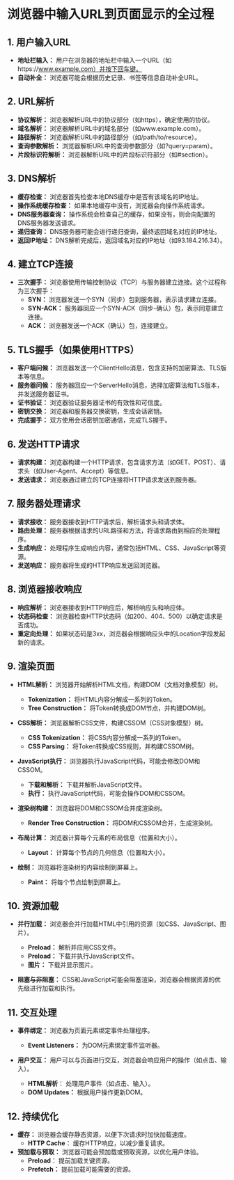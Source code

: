 # 浏览器中输入URL到页面显示的全过程

## 1. 用户输入URL

- **地址栏输入：** 用户在浏览器的地址栏中输入一个URL（如https://www.example.com）并按下回车键。
- **自动补全：** 浏览器可能会根据历史记录、书签等信息自动补全URL。

## 2. URL解析

- **协议解析：** 浏览器解析URL中的协议部分（如https），确定使用的协议。
- **域名解析：** 浏览器解析URL中的域名部分（如www.example.com）。
- **路径解析：** 浏览器解析URL中的路径部分（如/path/to/resource）。
- **查询参数解析：** 浏览器解析URL中的查询参数部分（如?query=param）。
- **片段标识符解析：** 浏览器解析URL中的片段标识符部分（如#section）。

## 3. DNS解析

- **缓存检查：** 浏览器首先检查本地DNS缓存中是否有该域名的IP地址。
- **操作系统缓存检查：** 如果本地缓存中没有，浏览器会向操作系统请求。
- **DNS服务器查询：** 操作系统会检查自己的缓存，如果没有，则会向配置的DNS服务器发送请求。
- **递归查询：** DNS服务器可能会进行递归查询，最终返回域名对应的IP地址。
- **返回IP地址：** DNS解析完成后，返回域名对应的IP地址（如93.184.216.34）。

## 4. 建立TCP连接

- **三次握手：** 浏览器使用传输控制协议（TCP）与服务器建立连接。这个过程称为三次握手：
  - **SYN：** 浏览器发送一个SYN（同步）包到服务器，表示请求建立连接。
  - **SYN-ACK：** 服务器回应一个SYN-ACK（同步-确认）包，表示同意建立连接。
  - **ACK：** 浏览器发送一个ACK（确认）包，连接建立。

## 5. TLS握手（如果使用HTTPS）

- **客户端问候：** 浏览器发送一个ClientHello消息，包含支持的加密算法、TLS版本等信息。
- **服务器问候：** 服务器回应一个ServerHello消息，选择加密算法和TLS版本，并发送服务器证书。
- **证书验证：** 浏览器验证服务器证书的有效性和可信度。
- **密钥交换：** 浏览器和服务器交换密钥，生成会话密钥。
- **完成握手：** 双方使用会话密钥加密通信，完成TLS握手。

## 6. 发送HTTP请求

- **请求构建：** 浏览器构建一个HTTP请求，包含请求方法（如GET、POST）、请求头（如User-Agent、Accept）等信息。
- **发送请求：** 浏览器通过建立的TCP连接将HTTP请求发送到服务器。

## 7. 服务器处理请求

- **请求接收：** 服务器接收到HTTP请求后，解析请求头和请求体。
- **路由处理：** 服务器根据请求的URL路径和方法，将请求路由到相应的处理程序。
- **生成响应：** 处理程序生成响应内容，通常包括HTML、CSS、JavaScript等资源。
- **发送响应：** 服务器将生成的HTTP响应发送回浏览器。

## 8. 浏览器接收响应

- **响应解析：** 浏览器接收到HTTP响应后，解析响应头和响应体。
- **状态码检查：** 浏览器检查HTTP状态码（如200、404、500）以确定请求是否成功。
- **重定向处理：** 如果状态码是3xx，浏览器会根据响应头中的Location字段发起新的请求。

## 9. 渲染页面

- **HTML解析：** 浏览器开始解析HTML文档，构建DOM（文档对象模型）树。
  
  - **Tokenization：** 将HTML内容分解成一系列的Token。
  - **Tree Construction：** 将Token转换成DOM节点，并构建DOM树。

- **CSS解析：** 浏览器解析CSS文件，构建CSSOM（CSS对象模型）树。
  
  - **CSS Tokenization：** 将CSS内容分解成一系列的Token。
  - **CSS Parsing：** 将Token转换成CSS规则，并构建CSSOM树。

- **JavaScript执行：** 浏览器执行JavaScript代码，可能会修改DOM和CSSOM。
  
  - **下载和解析：** 下载并解析JavaScript文件。
  - **执行：** 执行JavaScript代码，可能会操作DOM和CSSOM。

- **渲染树构建：** 浏览器将DOM和CSSOM合并成渲染树。
  
  - **Render Tree Construction：** 将DOM和CSSOM合并，生成渲染树。

- **布局计算：** 浏览器计算每个元素的布局信息（位置和大小）。
  
  - **Layout：** 计算每个节点的几何信息（位置和大小）。

- **绘制：** 浏览器将渲染树的内容绘制到屏幕上。
  
  - **Paint：** 将每个节点绘制到屏幕上。

## 10. 资源加载

- **并行加载：** 浏览器会并行加载HTML中引用的资源（如CSS、JavaScript、图片）。
  
  - **Preload：** 解析并应用CSS文件。
  - **Preload：** 下载并执行JavaScript文件。
  - **图片：** 下载并显示图片。

- **阻塞与非阻塞：** CSS和JavaScript可能会阻塞渲染，浏览器会根据资源的优先级进行加载和执行。

## 11. 交互处理

- **事件绑定：** 浏览器为页面元素绑定事件处理程序。
  
  - **Event Listeners：** 为DOM元素绑定事件监听器。

- **用户交互：** 用户可以与页面进行交互，浏览器会响应用户的操作（如点击、输入）。
  
  - **HTML解析**： 处理用户事件（如点击、输入）。
  - **DOM Updates：** 根据用户操作更新DOM。

## 12. 持续优化

- **缓存：** 浏览器会缓存静态资源，以便下次请求时加快加载速度。
  - **HTTP Cache**： 缓存HTTP响应，以减少重复请求。
- **预加载与预取：** 浏览器可能会预加载或预取资源，以优化用户体验。
  - **Preload**： 提前加载关键资源。
  - **Prefetch：** 提前加载可能需要的资源。